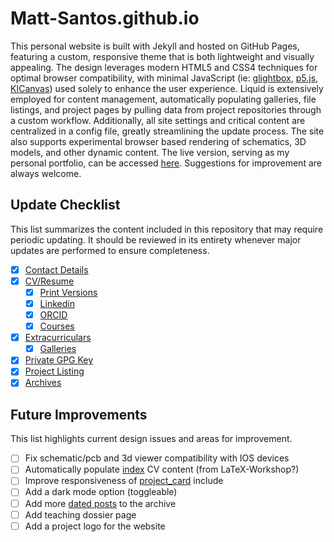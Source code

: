 # Matt-Santos.github.io

This personal website is built with Jekyll and hosted on GitHub Pages, featuring a custom, responsive theme that is both lightweight and visually appealing. The design leverages modern HTML5 and CSS4 techniques for optimal browser compatibility, with minimal JavaScript (ie: [glightbox](https://biati-digital.github.io/glightbox/), [p5.js](https://p5js.org/), [KICanvas](https://github.com/theacodes/kicanvas)) used solely to enhance the user experience. Liquid is extensively employed for content management, automatically populating galleries, file listings, and project pages by pulling data from project repositories through a custom workflow. Additionally, all site settings and critical content are centralized in a config file, greatly streamlining the update process. The site also supports experimental browser based rendering of schematics, 3D models, and other dynamic content. The live version, serving as my personal portfolio, can be accessed [here](https://matt-santos.github.io/index). Suggestions for improvement are always welcome.

## Update Checklist

This list summarizes the content included in this repository that may require periodic updating. It should be reviewed in its entirety whenever major updates are performed to ensure completeness.

- [x] [Contact Details](https://github.com/Matt-Santos/Matt-Santos.github.io/blob/main/_config.yml)
- [x] [CV/Resume](https://github.com/Matt-Santos/Matt-Santos.github.io/blob/main/index.html)
	- [x] [Print Versions](https://github.com/Matt-Santos/LaTeX-Workshop)
	- [x] [Linkedin](https://www.linkedin.com/in/matthewjsantos)
	- [x] [ORCID](https://orcid.org/0009-0006-1653-3882)
	- [x] [Courses](https://github.com/Matt-Santos/Matt-Santos.github.io/blob/main/courses.html)
- [x] [Extracurriculars](https://github.com/Matt-Santos/Matt-Santos.github.io/blob/main/extracurricular.html)
	- [x] [Galleries](https://github.com/Matt-Santos/Matt-Santos.github.io/tree/main/assets/images/extracurricular)
- [x] [Private GPG Key](https://github.com/Matt-Santos/Matt-Santos.github.io/blob/main/assets/files/msantos_public_key.asc)
- [x] [Project Listing](https://github.com/Matt-Santos/Matt-Santos.github.io/blob/main/projects.html)
- [x] [Archives](https://github.com/Matt-Santos/Matt-Santos.github.io/blob/main/archive.html)

## Future Improvements

This list highlights current design issues and areas for improvement.

- [ ] Fix schematic/pcb and 3d viewer compatibility with IOS devices
- [ ] Automatically populate [index](https://github.com/Matt-Santos/Matt-Santos.github.io/blob/main/index.html) CV content (from LaTeX-Workshop?)
- [ ] Improve responsiveness of [project_card](https://github.com/Matt-Santos/Matt-Santos.github.io/blob/main/_includes/project_card.html) include
- [ ] Add a dark mode option (toggleable)
- [ ] Add more [dated posts](https://github.com/Matt-Santos/Matt-Santos.github.io/tree/main/_posts) to the archive
- [ ] Add teaching dossier page
- [ ] Add a project logo for the website
